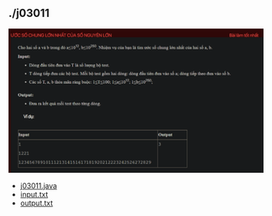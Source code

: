 ## ./j03011
![alt text](image.png)

- [j03011.java](j03011.java)
- [input.txt](input.txt)
- [output.txt](output.txt)
